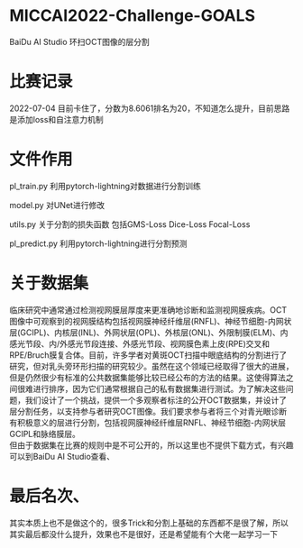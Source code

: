 # MICCAI2022-Challenge-GOALS
BaiDu AI Studio 环扫OCT图像的层分割

# 比赛记录
2022-07-04 目前卡住了，分数为8.6061排名为20，不知道怎么提升，目前思路是添加loss和自注意力机制

# 文件作用
pl_train.py 利用pytorch-lightning对数据进行分割训练  

model.py 对UNet进行修改  

utils.py 关于分割的损失函数 包括GMS-Loss Dice-Loss Focal-Loss  

pl_predict.py 利用pytorch-lightning进行分割预测  

# 关于数据集
临床研究中通常通过检测视网膜层厚度来更准确地诊断和监测视网膜疾病。OCT图像中可观察到的视网膜结构包括视网膜神经纤维层(RNFL)、神经节细胞-内网状层(GCIPL)、内核层(INL)、外网状层(OPL)、外核层(ONL)、外限制膜(ELM)、内感光节段、内/外感光节段连接、外感光节段、视网膜色素上皮(RPE)交叉和RPE/Bruch膜复合体。目前，许多学者对黄斑OCT扫描中眼底结构的分割进行了研究，但对乳头旁环形扫描的研究较少。虽然在这个领域已经取得了很大的进展，但是仍然很少有标准的公共数据集能够比较已经公布的方法的结果。这使得算法之间很难进行排序，因为它们通常根据自己的私有数据集进行测试。为了解决这些问题，我们设计了一个挑战，提供一个多观察者标注的公开OCT数据集，并设计了层分割任务，以支持参与者研究OCT图像。我们要求参与者将三个对青光眼诊断有积极意义的层进行分割，包括视网膜神经纤维层RNFL、神经节细胞-内网状层GCIPL和脉络膜层。  
但由于数据集在比赛的规则中是不可公开的，所以这里也不提供下载方式，有兴趣可以到BaiDu AI Studio查看、

# 最后名次、
其实本质上也不是做这个的，很多Trick和分割上基础的东西都不是很了解，所以其实最后都没什么提升，效果也不是很好，还是希望能有个大佬一起学习一下
